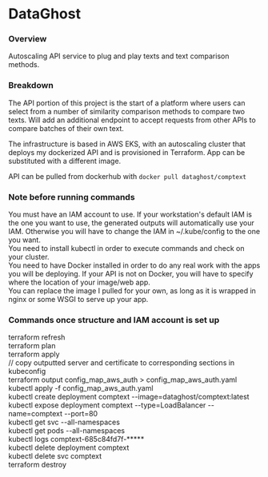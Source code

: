 # DataGhost

### Overview
Autoscaling API service to plug and play texts and text comparison methods.

### Breakdown
The API portion of this project is the start of a platform where users can select from a number of similarity comparison methods to compare two texts. Will add an additional endpoint to accept requests from other APIs to compare batches of their own text.

The infrastructure is based in AWS EKS, with an autoscaling cluster that deploys my dockerized API and is provisioned in Terraform. App can be substituted with a different image.

API can be pulled from dockerhub with `docker pull dataghost/comptext`

### Note before running commands

You must have an IAM account to use. If your workstation's default IAM is the one you want to use, the generated outputs will automatically use your IAM. Otherwise you will have to change the IAM in ~/.kube/config to the one you want.<br />
You need to install kubectl in order to execute commands and check on your cluster.<br />
You need to have Docker installed in order to do any real work with the apps you will be deploying. If your API is not on Docker, you will have to specify where the location of your image/web app.<br />
You can replace the image I pulled for your own, as long as it is wrapped in nginx or some WSGI to serve up your app.

### Commands once structure and IAM account is set up

terraform refresh<br />
terraform plan<br />
terraform apply<br />
// copy outputted server and certificate to corresponding sections in kubeconfig<br />
terraform output config_map_aws_auth > config_map_aws_auth.yaml<br />
kubectl apply -f config_map_aws_auth.yaml<br />
kubectl create deployment comptext --image=dataghost/comptext:latest<br />
kubectl expose deployment comptext --type=LoadBalancer --name=comptext --port=80<br />
kubectl get svc --all-namespaces<br />
kubectl get pods --all-namespaces<br />
kubectl logs comptext-685c84fd7f-*****<br />
kubectl delete deployment comptext<br />
kubectl delete svc comptext<br />
terraform destroy
